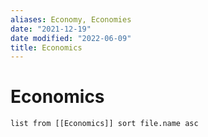 ```yaml
---
aliases: Economy, Economies
date: "2021-12-19"
date modified: "2022-06-09"
title: Economics
---
```


# Economics
```dataview
list from [[Economics]] sort file.name asc
```
